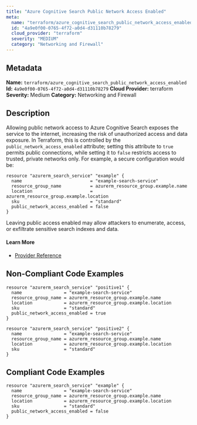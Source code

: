 ```yaml
---
title: "Azure Cognitive Search Public Network Access Enabled"
meta:
  name: "terraform/azure_cognitive_search_public_network_access_enabled"
  id: "4a9e0f00-0765-4f72-a0d4-d31110b78279"
  cloud_provider: "terraform"
  severity: "MEDIUM"
  category: "Networking and Firewall"
---
```

## Metadata
**Name:** `terraform/azure_cognitive_search_public_network_access_enabled`
**Id:** `4a9e0f00-0765-4f72-a0d4-d31110b78279`
**Cloud Provider:** terraform
**Severity:** Medium
**Category:** Networking and Firewall
## Description
Allowing public network access to Azure Cognitive Search exposes the service to the internet, increasing the risk of unauthorized access and data exposure. In Terraform, this is controlled by the `public_network_access_enabled` attribute; setting this attribute to `true` permits public connections, while setting it to `false` restricts access to trusted, private networks only. For example, a secure configuration would be:

```
resource "azurerm_search_service" "example" {
  name                          = "example-search-service"
  resource_group_name           = azurerm_resource_group.example.name
  location                      = azurerm_resource_group.example.location
  sku                           = "standard"
  public_network_access_enabled = false
}
```

Leaving public access enabled may allow attackers to enumerate, access, or exfiltrate sensitive search indexes and data.

#### Learn More

 - [Provider Reference](https://registry.terraform.io/providers/hashicorp/azurerm/latest/docs/resources/search_service#public_network_access_enabled)

## Non-Compliant Code Examples
```azure
resource "azurerm_search_service" "positive1" {
  name                = "example-search-service"
  resource_group_name = azurerm_resource_group.example.name
  location            = azurerm_resource_group.example.location
  sku                 = "standard"
  public_network_access_enabled = true
}

```

```azure
resource "azurerm_search_service" "positive2" {
  name                = "example-search-service"
  resource_group_name = azurerm_resource_group.example.name
  location            = azurerm_resource_group.example.location
  sku                 = "standard"
}

```

## Compliant Code Examples
```azure
resource "azurerm_search_service" "example" {
  name                = "example-search-service"
  resource_group_name = azurerm_resource_group.example.name
  location            = azurerm_resource_group.example.location
  sku                 = "standard"
  public_network_access_enabled = false
}

```